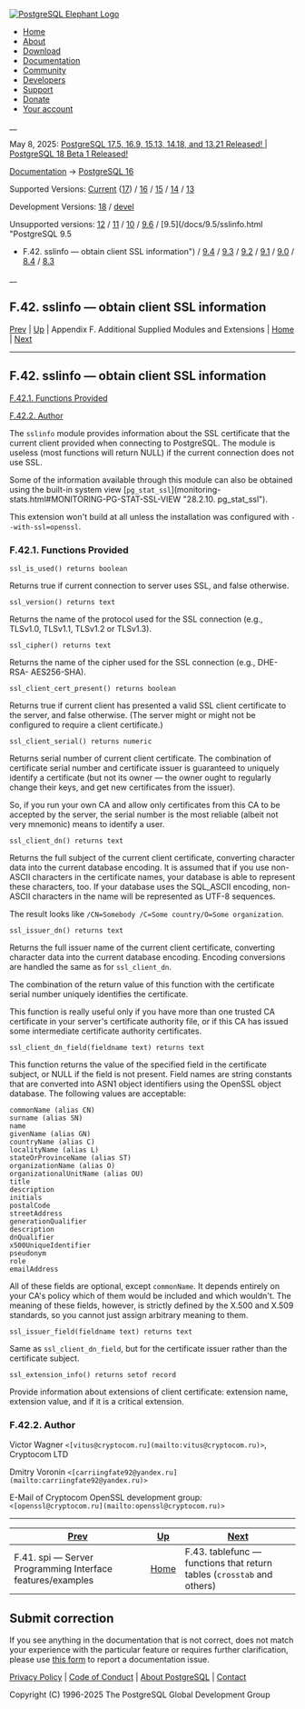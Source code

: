[ ![PostgreSQL Elephant Logo](/media/img/about/press/elephant.png) ](/)

  * [Home](/ "Home")
  * [About](/about/ "About")
  * [Download](/download/ "Download")
  * [Documentation](/docs/ "Documentation")
  * [Community](/community/ "Community")
  * [Developers](/developer/ "Developers")
  * [Support](/support/ "Support")
  * [Donate](/about/donate/ "Donate")
  * [Your account](/account/ "Your account")

__

May 8, 2025: [ PostgreSQL 17.5, 16.9, 15.13, 14.18, and 13.21 Released! ](/about/news/postgresql-175-169-1513-1418-and-1321-released-3072/) | [ PostgreSQL 18 Beta 1 Released! ](/about/news/postgresql-18-beta-1-released-3070/)

[Documentation](/docs/ "Documentation") -> [PostgreSQL
16](/docs/16/index.html)

Supported Versions: [Current](/docs/current/sslinfo.html "PostgreSQL 17 -
F.42. sslinfo — obtain client SSL information") ([17](/docs/17/sslinfo.html
"PostgreSQL 17 - F.42. sslinfo — obtain client SSL information")) /
[16](/docs/16/sslinfo.html "PostgreSQL 16 - F.42. sslinfo — obtain client SSL
information") / [15](/docs/15/sslinfo.html "PostgreSQL 15 - F.42. sslinfo —
obtain client SSL information") / [14](/docs/14/sslinfo.html "PostgreSQL 14 -
F.42. sslinfo — obtain client SSL information") / [13](/docs/13/sslinfo.html
"PostgreSQL 13 - F.42. sslinfo — obtain client SSL information")

Development Versions: [18](/docs/18/sslinfo.html "PostgreSQL 18 -
F.42. sslinfo — obtain client SSL information") /
[devel](/docs/devel/sslinfo.html "PostgreSQL devel - F.42. sslinfo — obtain
client SSL information")

Unsupported versions: [12](/docs/12/sslinfo.html "PostgreSQL 12 -
F.42. sslinfo — obtain client SSL information") / [11](/docs/11/sslinfo.html
"PostgreSQL 11 - F.42. sslinfo — obtain client SSL information") /
[10](/docs/10/sslinfo.html "PostgreSQL 10 - F.42. sslinfo — obtain client SSL
information") / [9.6](/docs/9.6/sslinfo.html "PostgreSQL 9.6 - F.42. sslinfo —
obtain client SSL information") / [9.5](/docs/9.5/sslinfo.html "PostgreSQL 9.5
- F.42. sslinfo — obtain client SSL information") /
[9.4](/docs/9.4/sslinfo.html "PostgreSQL 9.4 - F.42. sslinfo — obtain client
SSL information") / [9.3](/docs/9.3/sslinfo.html "PostgreSQL 9.3 -
F.42. sslinfo — obtain client SSL information") / [9.2](/docs/9.2/sslinfo.html
"PostgreSQL 9.2 - F.42. sslinfo — obtain client SSL information") /
[9.1](/docs/9.1/sslinfo.html "PostgreSQL 9.1 - F.42. sslinfo — obtain client
SSL information") / [9.0](/docs/9.0/sslinfo.html "PostgreSQL 9.0 -
F.42. sslinfo — obtain client SSL information") / [8.4](/docs/8.4/sslinfo.html
"PostgreSQL 8.4 - F.42. sslinfo — obtain client SSL information") /
[8.3](/docs/8.3/sslinfo.html "PostgreSQL 8.3 - F.42. sslinfo — obtain client
SSL information")

__

F.42. sslinfo — obtain client SSL information  
---  
[Prev](contrib-spi.html "F.41. spi — Server Programming Interface features/examples")  | [Up](contrib.html "Appendix F. Additional Supplied Modules and Extensions") | Appendix F. Additional Supplied Modules and Extensions | [Home](index.html "PostgreSQL 16.9 Documentation") |  [Next](tablefunc.html "F.43. tablefunc — functions that return tables \(crosstab and others\)")  
  
* * *

## F.42. sslinfo — obtain client SSL information #

[F.42.1. Functions Provided](sslinfo.html#SSLINFO-FUNCTIONS)

[F.42.2. Author](sslinfo.html#SSLINFO-AUTHOR)

The `sslinfo` module provides information about the SSL certificate that the
current client provided when connecting to PostgreSQL. The module is useless
(most functions will return NULL) if the current connection does not use SSL.

Some of the information available through this module can also be obtained
using the built-in system view [`pg_stat_ssl`](monitoring-
stats.html#MONITORING-PG-STAT-SSL-VIEW "28.2.10. pg_stat_ssl").

This extension won't build at all unless the installation was configured with
`--with-ssl=openssl`.

### F.42.1. Functions Provided #

`ssl_is_used() returns boolean`

    

Returns true if current connection to server uses SSL, and false otherwise.

`ssl_version() returns text`

    

Returns the name of the protocol used for the SSL connection (e.g., TLSv1.0,
TLSv1.1, TLSv1.2 or TLSv1.3).

`ssl_cipher() returns text`

    

Returns the name of the cipher used for the SSL connection (e.g., DHE-RSA-
AES256-SHA).

`ssl_client_cert_present() returns boolean`

    

Returns true if current client has presented a valid SSL client certificate to
the server, and false otherwise. (The server might or might not be configured
to require a client certificate.)

`ssl_client_serial() returns numeric`

    

Returns serial number of current client certificate. The combination of
certificate serial number and certificate issuer is guaranteed to uniquely
identify a certificate (but not its owner — the owner ought to regularly
change their keys, and get new certificates from the issuer).

So, if you run your own CA and allow only certificates from this CA to be
accepted by the server, the serial number is the most reliable (albeit not
very mnemonic) means to identify a user.

`ssl_client_dn() returns text`

    

Returns the full subject of the current client certificate, converting
character data into the current database encoding. It is assumed that if you
use non-ASCII characters in the certificate names, your database is able to
represent these characters, too. If your database uses the SQL_ASCII encoding,
non-ASCII characters in the name will be represented as UTF-8 sequences.

The result looks like `/CN=Somebody /C=Some country/O=Some organization`.

`ssl_issuer_dn() returns text`

    

Returns the full issuer name of the current client certificate, converting
character data into the current database encoding. Encoding conversions are
handled the same as for `ssl_client_dn`.

The combination of the return value of this function with the certificate
serial number uniquely identifies the certificate.

This function is really useful only if you have more than one trusted CA
certificate in your server's certificate authority file, or if this CA has
issued some intermediate certificate authority certificates.

`ssl_client_dn_field(fieldname text) returns text`

    

This function returns the value of the specified field in the certificate
subject, or NULL if the field is not present. Field names are string constants
that are converted into ASN1 object identifiers using the OpenSSL object
database. The following values are acceptable:

    
    
    commonName (alias CN)
    surname (alias SN)
    name
    givenName (alias GN)
    countryName (alias C)
    localityName (alias L)
    stateOrProvinceName (alias ST)
    organizationName (alias O)
    organizationalUnitName (alias OU)
    title
    description
    initials
    postalCode
    streetAddress
    generationQualifier
    description
    dnQualifier
    x500UniqueIdentifier
    pseudonym
    role
    emailAddress
    

All of these fields are optional, except `commonName`. It depends entirely on
your CA's policy which of them would be included and which wouldn't. The
meaning of these fields, however, is strictly defined by the X.500 and X.509
standards, so you cannot just assign arbitrary meaning to them.

`ssl_issuer_field(fieldname text) returns text`

    

Same as `ssl_client_dn_field`, but for the certificate issuer rather than the
certificate subject.

`ssl_extension_info() returns setof record`

    

Provide information about extensions of client certificate: extension name,
extension value, and if it is a critical extension.

### F.42.2. Author #

Victor Wagner `<[vitus@cryptocom.ru](mailto:vitus@cryptocom.ru)>`, Cryptocom
LTD

Dmitry Voronin `<[carriingfate92@yandex.ru](mailto:carriingfate92@yandex.ru)>`

E-Mail of Cryptocom OpenSSL development group:
`<[openssl@cryptocom.ru](mailto:openssl@cryptocom.ru)>`

* * *

[Prev](contrib-spi.html "F.41. spi — Server Programming Interface features/examples")  | [Up](contrib.html "Appendix F. Additional Supplied Modules and Extensions") |  [Next](tablefunc.html "F.43. tablefunc — functions that return tables \(crosstab and others\)")  
---|---|---  
F.41. spi — Server Programming Interface features/examples  | [Home](index.html "PostgreSQL 16.9 Documentation") |  F.43. tablefunc — functions that return tables (`crosstab` and others)  
  
## Submit correction

If you see anything in the documentation that is not correct, does not match
your experience with the particular feature or requires further clarification,
please use [this form](/account/comments/new/16/sslinfo.html/) to report a
documentation issue.

[Privacy Policy](/about/privacypolicy) | [Code of Conduct](/about/policies/coc/) | [About PostgreSQL](/about/) | [Contact](/about/contact/)  

Copyright (C) 1996-2025 The PostgreSQL Global Development Group

